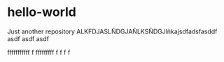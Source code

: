 # hello-world
Just another repository
ALKFDJASLÑDGJAÑLKSÑDGJlñkajsdfadsfasddf
asdf
asdf
asdf


fffffffffff
f
fffffffff
f
f
f
f
